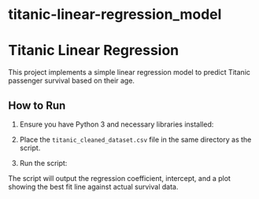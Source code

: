 # titanic-linear-regression_model

# Titanic Linear Regression

This project implements a simple linear regression model to predict Titanic passenger survival based on their age.

## How to Run

1. Ensure you have Python 3 and necessary libraries installed:

2. Place the `titanic_cleaned_dataset.csv` file in the same directory as the script.

3. Run the script:

The script will output the regression coefficient, intercept, and a plot showing the best fit line against actual survival data.

